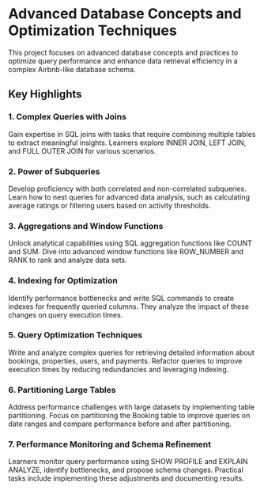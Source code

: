 # Advanced Database Concepts and Optimization Techniques

This project focuses on advanced database concepts and practices to optimize query performance and enhance data retrieval efficiency in a complex Airbnb-like database schema.

## Key Highlights

### 1. Complex Queries with Joins

Gain expertise in SQL joins with tasks that require combining multiple tables to extract meaningful insights. Learners explore INNER JOIN, LEFT JOIN, and FULL OUTER JOIN for various scenarios.

### 2. Power of Subqueries

Develop proficiency with both correlated and non-correlated subqueries. Learn how to nest queries for advanced data analysis, such as calculating average ratings or filtering users based on activity thresholds.

### 3. Aggregations and Window Functions

Unlock analytical capabilities using SQL aggregation functions like COUNT and SUM. Dive into advanced window functions like ROW_NUMBER and RANK to rank and analyze data sets.

### 4. Indexing for Optimization

Identify performance bottlenecks and write SQL commands to create indexes for frequently queried columns. They analyze the impact of these changes on query execution times.

### 5. Query Optimization Techniques

Write and analyze complex queries for retrieving detailed information about bookings, properties, users, and payments. Refactor queries to improve execution times by reducing redundancies and leveraging indexing.

### 6. Partitioning Large Tables

Address performance challenges with large datasets by implementing table partitioning. Focus on partitioning the Booking table to improve queries on date ranges and compare performance before and after partitioning.

### 7. Performance Monitoring and Schema Refinement

Learners monitor query performance using SHOW PROFILE and EXPLAIN ANALYZE, identify bottlenecks, and propose schema changes. Practical tasks include implementing these adjustments and documenting results.
